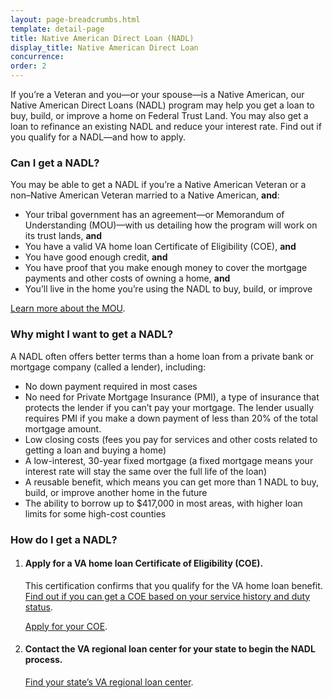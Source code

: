 ```yaml
---
layout: page-breadcrumbs.html
template: detail-page
title: Native American Direct Loan (NADL)
display_title: Native American Direct Loan
concurrence: 
order: 2
---
```


<div class="va-introtext">

If you’re a Veteran and you—or your spouse—is a Native American, our Native American Direct Loans (NADL) program may help you get a loan to buy, build, or improve a home on Federal Trust Land. You may also get a loan to refinance an existing NADL and reduce your interest rate. Find out if you qualify for a NADL—and how to apply.

</div>

<div class="feature">

### Can I get a NADL?

You may be able to get a NADL if you’re a Native American Veteran or a non–Native American Veteran married to a Native American, **and**:

- Your tribal government has an agreement—or Memorandum of Understanding (MOU)—with us detailing how the program will work on its trust lands, **and**
-	You have a valid VA home loan Certificate of Eligibility (COE), **and**
-	You have good enough credit, **and**
-	You have proof that you make enough money to cover the mortgage payments and other costs of owning a home, **and**
-	You’ll live in the home you’re using the NADL to buy, build, or improve

[Learn more about the MOU](http://www.benefits.va.gov/homeloans/nadl_mou.asp).

</div>

### Why might I want to get a NADL?

A NADL often offers better terms than a home loan from a private bank or mortgage company (called a lender), including:

- No down payment required in most cases
- No need for Private Mortgage Insurance (PMI), a type of insurance that protects the lender if you can’t pay your mortgage. The lender usually requires PMI if you make a down payment of less than 20% of the total mortgage amount.
- Low closing costs (fees you pay for services and other costs related to getting a loan and buying a home)
- A low-interest, 30-year fixed mortgage (a fixed mortgage means your interest rate will stay the same over the full life of the loan)
- A reusable benefit, which means you can get more than 1 NADL to buy, build, or improve another home in the future
- The ability to borrow up to $417,000 in most areas, with higher loan limits for some high-cost counties

### How do I get a NADL?

<ol class="process">
<li class="process-step list-one">

#### Apply for a VA home loan Certificate of Eligibility (COE).
This certification confirms that you qualify for the VA home loan benefit. <br />
[Find out if you can get a COE based on your service history and duty status](/housing-assistance/home-loans/eligibility/). 
<br />

[Apply for your COE](/housing-assistance/home-loans/apply-for-certificate-of-eligibility/).

</li>

<li class="process-step list-two">

#### Contact the VA regional loan center for your state to begin the NADL process.
[Find your state’s VA regional loan center](http://www.benefits.va.gov/homeloans/contact_rlc_info.asp). 

</li>
</ol>

